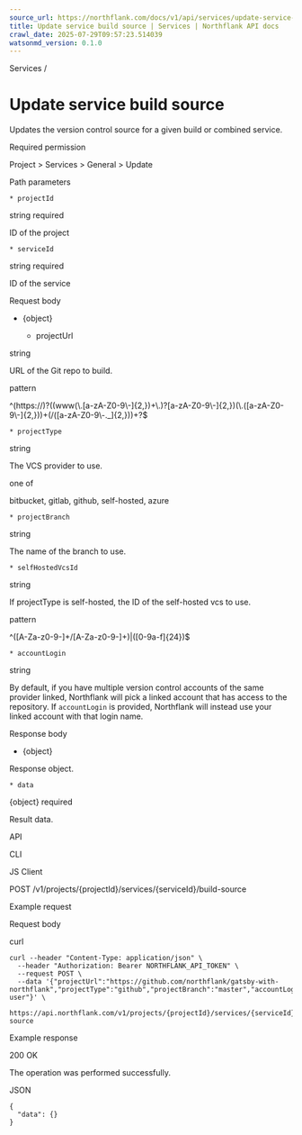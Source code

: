 ```yaml
---
source_url: https://northflank.com/docs/v1/api/services/update-service-build-source
title: Update service build source | Services | Northflank API docs
crawl_date: 2025-07-29T09:57:23.514039
watsonmd_version: 0.1.0
---
```


Services / 

# Update service build source

Updates the version control source for a given build or combined service.

Required permission

Project > Services > General > Update

Path parameters

    * projectId

string required

ID of the project

    * serviceId

string required

ID of the service




Request body

  * {object}

    * projectUrl

string

URL of the Git repo to build.

pattern

^(https:\/\/)?((www(\\.[a-zA-Z0-9\\-]{2,})+\\.)?[a-zA-Z0-9\\-]{2,})(\\.([a-zA-Z0-9\\-]{2,}))+(\/([a-zA-Z0-9\\-._]{2,}))+?$

    * projectType

string

The VCS provider to use.

one of

bitbucket, gitlab, github, self-hosted, azure

    * projectBranch

string

The name of the branch to use.

    * selfHostedVcsId

string

If projectType is self-hosted, the ID of the self-hosted vcs to use.

pattern

^([A-Za-z0-9-]+\/[A-Za-z0-9-]+)|([0-9a-f]{24})$

    * accountLogin

string

By default, if you have multiple version control accounts of the same provider linked, Northflank will pick a linked account that has access to the repository. If `accountLogin` is provided, Northflank will instead use your linked account with that login name.




Response body

  * {object}

Response object.

    * data

{object} required

Result data.




API

CLI

JS Client

POST /v1/projects/{projectId}/services/{serviceId}/build-source

Example request

Request body

curl
    
    
    curl --header "Content-Type: application/json" \
      --header "Authorization: Bearer NORTHFLANK_API_TOKEN" \
      --request POST \
      --data '{"projectUrl":"https://github.com/northflank/gatsby-with-northflank","projectType":"github","projectBranch":"master","accountLogin":"github-user"}' \
      https://api.northflank.com/v1/projects/{projectId}/services/{serviceId}/build-source

Example response

200 OK

The operation was performed successfully.

JSON
    
    
    {
      "data": {}
    }